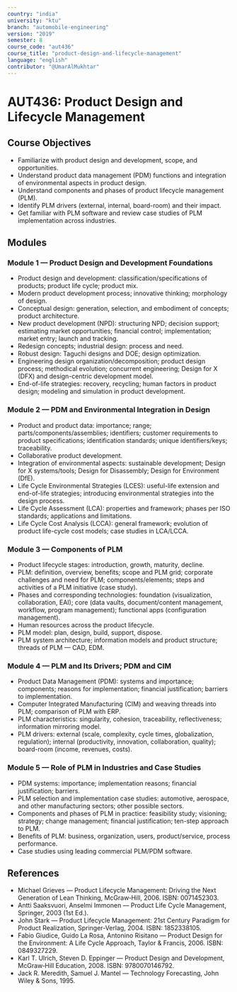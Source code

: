 ```yaml
---
country: "india"
university: "ktu"
branch: "automobile-engineering"
version: "2019"
semester: 8
course_code: "aut436"
course_title: "product-design-and-lifecycle-management"
language: "english"
contributor: "@UmarAlMukhtar"
---
```


# AUT436: Product Design and Lifecycle Management

## Course Objectives

- Familiarize with product design and development, scope, and opportunities.
- Understand product data management (PDM) functions and integration of environmental aspects in product design.
- Understand components and phases of product lifecycle management (PLM).
- Identify PLM drivers (external, internal, board-room) and their impact.
- Get familiar with PLM software and review case studies of PLM implementation across industries.

## Modules

### Module 1 — Product Design and Development Foundations

- Product design and development: classification/specifications of products; product life cycle; product mix.
- Modern product development process; innovative thinking; morphology of design.
- Conceptual design: generation, selection, and embodiment of concepts; product architecture.
- New product development (NPD): structuring NPD; decision support; estimating market opportunities; financial control; implementation; market entry; launch and tracking.
- Redesign concepts; industrial design: process and need.
- Robust design: Taguchi designs and DOE; design optimization.
- Engineering design organization/decomposition; product design process; methodical evolution; concurrent engineering; Design for X (DFX) and design-centric development model.
- End-of-life strategies: recovery, recycling; human factors in product design; modeling and simulation in product development.

### Module 2 — PDM and Environmental Integration in Design

- Product and product data: importance; range; parts/components/assemblies; identifiers; customer requirements to product specifications; identification standards; unique identifiers/keys; traceability.
- Collaborative product development.
- Integration of environmental aspects: sustainable development; Design for X systems/tools; Design for Disassembly; Design for Environment (DfE).
- Life Cycle Environmental Strategies (LCES): useful-life extension and end-of-life strategies; introducing environmental strategies into the design process.
- Life Cycle Assessment (LCA): properties and framework; phases per ISO standards; applications and limitations.
- Life Cycle Cost Analysis (LCCA): general framework; evolution of product life-cycle cost models; case studies in LCA/LCCA.

### Module 3 — Components of PLM

- Product lifecycle stages: introduction, growth, maturity, decline.
- PLM: definition, overview, benefits; scope and PLM grid; corporate challenges and need for PLM; components/elements; steps and activities of a PLM initiative (case study).
- Phases and corresponding technologies: foundation (visualization, collaboration, EAI); core (data vaults, document/content management, workflow, program management); functional apps (configuration management).
- Human resources across the product lifecycle.
- PLM model: plan, design, build, support, dispose.
- PLM system architecture; information models and product structure; threads of PLM — CAD, EDM.

### Module 4 — PLM and Its Drivers; PDM and CIM

- Product Data Management (PDM): systems and importance; components; reasons for implementation; financial justification; barriers to implementation.
- Computer Integrated Manufacturing (CIM) and weaving threads into PLM; comparison of PLM with ERP.
- PLM characteristics: singularity, cohesion, traceability, reflectiveness; information mirroring model.
- PLM drivers: external (scale, complexity, cycle times, globalization, regulation); internal (productivity, innovation, collaboration, quality); board-room (income, revenues, costs).

### Module 5 — Role of PLM in Industries and Case Studies

- PDM systems: importance; implementation reasons; financial justification; barriers.
- PLM selection and implementation case studies: automotive, aerospace, and other manufacturing sectors; other possible sectors.
- Components and phases of PLM in practice: feasibility study; visioning; strategy; change management; financial justification; ten-step approach to PLM.
- Benefits of PLM: business, organization, users, product/service, process performance.
- Case studies using leading commercial PLM/PDM software.

## References

- Michael Grieves — Product Lifecycle Management: Driving the Next Generation of Lean Thinking, McGraw‑Hill, 2006. ISBN: 0071452303.
- Antti Saaksvuori, Anselmi Immonen — Product Life Cycle Management, Springer, 2003 (1st Ed.).
- John Stark — Product Lifecycle Management: 21st Century Paradigm for Product Realization, Springer‑Verlag, 2004. ISBN: 1852338105.
- Fabio Giudice, Guido La Rosa, Antonino Risitano — Product Design for the Environment: A Life Cycle Approach, Taylor & Francis, 2006. ISBN: 0849327229.
- Karl T. Ulrich, Steven D. Eppinger — Product Design and Development, McGraw‑Hill Education, 2008. ISBN: 9780070146792.
- Jack R. Meredith, Samuel J. Mantel — Technology Forecasting, John Wiley & Sons, 1995.
